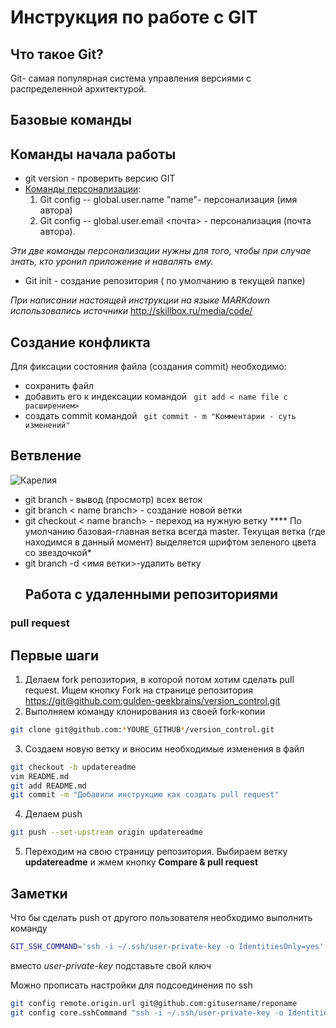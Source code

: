# Инструкция по работе с GIT 
 ## Что такое Git?
 Git- самая популярная система управления версиями с распределенной архитектурой.

  ## Базовые команды 
  ## Команды начала работы
* git version - проверить версию GIT
* <u>Команды персонализации</u>: 
  1. Git config -- global.user.name "name"- персонализация (имя автора) 
  2. Git config -- global.user.email <почта> - персонализация (почта автора). 

*Эти две команды персонализации нужны для того, чтобы  при случае знать, кто уронил приложение и навалять ему.*
* Git init - создание репозитория ( по умолчанию в текущей папке)

*При написании настоящей инструкции на языке MARKdown использовались источники* <http://skillbox.ru/media/code/>
## Создание конфликта
Для фиксации состояния файла (создания commit) необходимо:
* сохранить файл 
* добавить его к индексации командой
 ``` git add < name file с расширением>```
 * создать commit командой `````` git commit - m "Комментарии - суть изменений"``````
 ## Ветвление
![Карелия](foto.jpg)
* git branch - вывод (просмотр) всех веток
* git branch < name branch> - создание новой ветки
* git checkout < name branch> - переход на нужную ветку
**** По умолчанию базовая-главная ветка всегда master. Текущая ветка (где находимся в данный момент) выделяется шрифтом зеленого цвета со звездочкой*
* git branch -d <имя ветки>-удалить ветку
  ## Работа с удаленными репозиториями 
 ### pull request

## Первые шаги

1. Делаем fork репозитория, в которой потом хотим сделать pull request. Ищем кнопку Fork на странице репозитория <https://git@github.com:gulden-geekbrains/version_control.git>
2. Выполняем команду клонирования из своей fork-копии
```sh
git clone git@github.com:*YOURE_GITHUB*/version_control.git
```
3. Создаем новую ветку и вносим необходимые изменения в файл
```sh
git checkout -b updatereadme
vim README.md
git add README.md
git commit -m "Добавили инструкцию как создать pull request"
```
4. Делаем push  
```sh
git push --set-upstream origin updatereadme
```
5. Переходим на свою страницу репозитория. Выбираем ветку **updatereadme** и жмем кнопку **Compare & pull request**

## Заметки

Что бы сделать push от другого пользователя необходимо выполнить команду
```sh
GIT_SSH_COMMAND='ssh -i ~/.ssh/user-private-key -o IdentitiesOnly=yes' git push git@github.com:gulden-geekbrains/version_control.git
```

вместо *user-private-key* подставьте свой ключ

<!--  -->Можно прописать настройки для подсоединения по ssh
```sh
git config remote.origin.url git@github.com:gitusername/reponame
git config core.sshCommand "ssh -i ~/.ssh/user-private-key -o IdentitiesOnly=yes"
```



